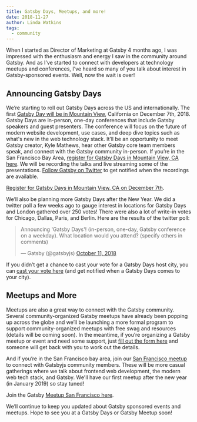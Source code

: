 ```yaml
---
title: Gatsby Days, Meetups, and more!
date: 2018-11-27
author: Linda Watkins
tags:
  - community
---
```


When I started as Director of Marketing at Gatsby 4 months ago, I was impressed with the enthusiasm and energy I saw in the community around Gatsby. And as I’ve started to connect with developers at technology meetups and conferences, I’ve heard so many of you talk about interest in Gatsby-sponsored events. Well, now the wait is over!

## Announcing Gatsby Days

We’re starting to roll out Gatsby Days across the US and internationally. The first [Gatsby Day will be in Mountain View](https://www.eventbrite.com/e/gatsby-days-tickets-51837151315), California on December 7th, 2018. Gatsby Days are in-person, one-day conferences that include Gatsby speakers and guest presenters. The conference will focus on the future of modern website development, use cases, and deep dive topics such as what's new in the web technology stack. It’ll be an opportunity to meet Gatsby creator, Kyle Mathews, hear other Gatsby core team members speak, and connect with the Gatsby community in-person. If you’re in the San Francisco Bay Area, [register for Gatsby Days in Mountain View, CA here](https://www.eventbrite.com/e/gatsby-days-tickets-51837151315). We will be recording the talks and live streaming some of the presentations. [Follow Gatsby on Twitter](https://twitter.com/gatsbyjs) to get notified when the recordings are available.

[Register for Gatsby Days in Mountain View, CA on December 7th](https://www.eventbrite.com/e/gatsby-days-tickets-51837151315).

We’ll also be planning more Gatsby Days after the New Year. We did a twitter poll a few weeks ago to gauge interest in locations for Gatsby Days and London gathered over 250 votes! There were also a lot of write-in votes for Chicago, Dallas, Paris, and Berlin. Here are the results of the twitter poll:

<blockquote class="twitter-tweet" data-lang="en"><p lang="en" dir="ltr">Announcing &#39;Gatsby Days&#39;! (in-person, one-day, Gatsby conference on a weekday). What location would you attend? (specify others in comments)</p>&mdash; Gatsby (@gatsbyjs) <a href="https://twitter.com/gatsbyjs/status/1050456663138820097?ref_src=twsrc%5Etfw">October 11, 2018</a></blockquote>

If you didn’t get a chance to cast your vote for a Gatsby Days host city, you can [cast your vote here](https://www.gatsbyjs.com/gatsby-days-signup) (and get notified when a Gatsby Days comes to your city).

## Meetups and More

Meetups are also a great way to connect with the Gatsby community. Several community-organized Gatsby meetups have already been popping up across the globe and we’ll be launching a more formal program to support community-organized meetups with free swag and resources (details will be coming soon). In the meantime, if you’re organizing a Gatsby meetup or event and need some support, just [fill out the form here](https://airtable.com/shrpwc99yogJm9sfI) and someone will get back with you to work out the details.

And if you’re in the San Francisco bay area, join our [San Francisco meetup](https://www.meetup.com/meetup-group-cHIRVLfX/) to connect with Gatsbyjs community members. These will be more casual gatherings where we talk about frontend web development, the modern web tech stack, and Gatsby. We'll have our first meetup after the new year (in January 2019) so stay tuned!

Join the Gatsby [Meetup San Francisco here](https://www.meetup.com/meetup-group-cHIRVLfX/).

We’ll continue to keep you updated about Gatsby sponsored events and meetups. Hope to see you at a Gatsby Days or Gatsby Meetup soon!
